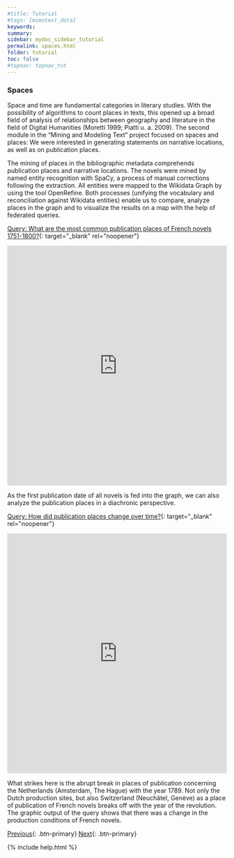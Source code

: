 ```yaml
---
#title: Tutorial
#tags: [mimotext_data]
keywords:
summary:
sidebar: mydoc_sidebar_tutorial
permalink: spaces.html
folder: tutorial
toc: false
#topnav: topnav_tut
---
```


### **Spaces**

Space and time are fundamental categories in literary studies. With the possibility of algorithms to count places in texts, this opened up a broad field of analysis of relationships between geography and literature in the field of Digital Humanities (Moretti 1999; Piatti u. a. 2009). The second module in the “Mining and Modeling Text” project focused on spaces and places: We were interested in generating statements on narrative locations, as well as on publication places.

The mining of places in the bibliographic metadata comprehends publication places and narrative locations. The novels were mined by named entity recognition with SpaCy, a process of manual corrections following the extraction. All entities were mapped to the Wikidata Graph by using the tool OpenRefine. Both processes (unifying the vocabulary and reconciliation against Wikidata entities) enable us to compare, analyze places in the graph and to visualize the results on a map with the help of federated queries.

[Query: What are the most common publication places of French novels 1751-1800?](https://tinyurl.com/2k88f7ft){: target="_blank" rel="noopener"}
<p>
<iframe style="width:100%;max-width:100%;height:550px" frameborder="0" allowfullscreen src="https://tinyurl.com/2k88f7ft"  referrerpolicy="origin" sandbox="allow-scripts allow-same-origin allow-popups allow-forms"></iframe>
</p>

As the first publication date of all novels is fed into the graph, we can also analyze the publication places in a diachronic perspective.

[Query: How did publication places change over time?](https://tinyurl.com/2hllfvr2){: target="_blank" rel="noopener"}

<p>
<iframe style="width:100%;max-width:100%;height:550px" frameborder="0" allowfullscreen src="https://tinyurl.com/2hllfvr2"  referrerpolicy="origin" sandbox="allow-scripts allow-same-origin allow-popups allow-forms"></iframe>
</p>


What strikes here is the abrupt break in places of publication concerning the Netherlands (Amsterdam, The Hague) with the year 1789. Not only the Dutch production sites, but also Switzerland (Neuchâtel, Genève) as a place of publication of French novels breaks off with the year of the revolution. The graphic output of the query shows that there was a change in the production conditions of French novels.

[Previous](./novels.html){: .btn-primary} [Next](./themes.html){: .btn-primary}

{% include help.html %}
